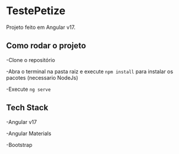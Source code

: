 # TestePetize

Projeto feito em Angular v17.

## Como rodar o projeto

-Clone o repositório

-Abra o terminal na pasta raiz e execute `npm install` para instalar os pacotes (necessario NodeJs)

-Execute `ng serve`

## Tech Stack

-Angular v17

-Angular Materials

-Bootstrap
